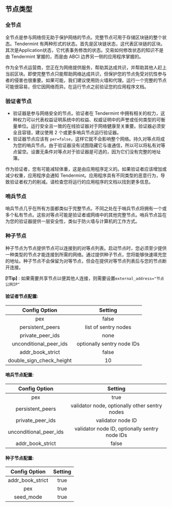 ## 节点类型

### 全节点
全节点是参与网络但无助于保护网络的节点。完整节点可用于存储区块链的整个状态。Tendermint 有两种形式的状态。首先是区块链状态，这代表区块链的区块。其次是Application状态，它代表事务修改的状态。交易如何修改状态的知识不是由 Tendermint 掌握的，而是由 ABCI 边界另一侧的应用程序掌握的。

作为全节点运营商，您正在为网络提供服务，帮助其达成共识，并帮助其他人赶上当前区块。即使完整节点只能帮助网络达成共识，但保护您的节点免受对抗性参与者的侵害也很重要。如果可能，我们建议使用防火墙和代理。运行一个完整的节点可能很容易，但它因网络而异。在运行节点之前验证您的应用程序文档。
### 验证者节点
- 验证器是参与网络安全的节点。验证者在 Tendermint 中拥有相关的权力，这种权力可以代表权益证明系统中的权益、权威证明中的声誉或任何类型的可衡量单位。运行安全且一致的在线验证器对于网络健康至关重要。验证器必须安全且容错，建议使用 2 个或更多哨兵节点运行验证器。
- 验证器节点应该有 `per=false`，这样它就不会影响整个网络。持久对等点将成为您的哨兵节点。由于验证器没有试图隐藏它与谁通信，所以可以将私有对等点留空。设置无条件对等点对于验证器是可选的，因为它们没有完整的地址簿。

作为验证者，您有可能减轻体重，这是由应用程序定义的。如果验证者应该增加或减少权重，应用程序会通知 Tendermint。应用程序具有不同类型的恶意行为，导致验证者权力的削减。请检查您将运行的应用程序的文档以找到更多信息。
### 哨兵节点
哨兵节点几乎在所有方面都类似于完整节点。不同之处在于哨兵节点将拥有一个或多个私有节点。这些对等点可能是验证者或网络中的其他完整节点。哨兵节点旨在为您的验证器提供一层安全性，类似于防火墙与计算机的工作方式。
### 种子节点
种子节点为节点提供节点可以连接到的对等点列表。启动节点时，您必须至少提供一种类型的节点才能连接到所需的网络。通过提供种子节点，您将能够快速填充您的地址。种子节点不会保留为对等节点，但会在提供对等节点列表后与您的节点断开连接。

**[!Tip]** : 
如果需要共享节点以便其他人连接，则需要设置`external_address="节点公网IP"`

#### 验证者节点配置:
|  Config Option   | Setting  |
|  :----:  | :----:  |
| pex  | false |
| persistent_peers  | list of sentry nodes |
| private_peer_ids  | none |
| unconditional_peer_ids  | optionally sentry node IDs |
| addr_book_strict  | false |
| double_sign_check_height  | 10 |


#### 哨兵节点配置:
|  Config Option   | Setting  |
|  :----:  | :----:  |
| pex  | true |
| persistent_peers  | validator node, optionally other sentry nodes |
| private_peer_ids  | validator node ID |
| unconditional_peer_ids  | validator node ID, optionally sentry node IDs |
| addr_book_strict  | false |


#### 种子节点配置:
| Config Option | Setting |
| :----: | :----: |
| addr_book_strict  | true |
| pex  | true |
| seed_mode | true |

